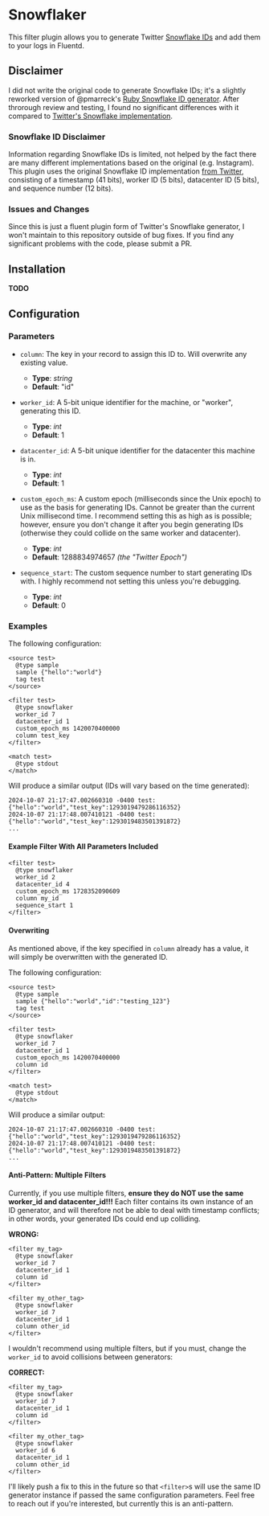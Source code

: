# Snowflaker

This filter plugin allows you to generate Twitter [Snowflake IDs](https://en.wikipedia.org/wiki/Snowflake_ID) and add them to your logs in Fluentd. 

## Disclaimer

I did not write the original code to generate Snowflake IDs; it's a slightly reworked version of @pmarreck's [Ruby Snowflake ID generator](https://gist.github.com/pmarreck/8049971). After throrough review and testing, I found no significant differences with it compared to [Twitter's Snowflake implementation](https://github.com/twitter-archive/snowflake/tree/snowflake-2010). 

### Snowflake ID Disclaimer

Information regarding Snowflake IDs is limited, not helped by the fact there are many different implementations based on the original (e.g. Instagram). This plugin uses the original Snowflake ID implementation [from Twitter](https://github.com/twitter-archive/snowflake/blob/snowflake-2010/src/main/scala/com/twitter/service/snowflake/IdWorker.scala), consisting of a timestamp (41 bits), worker ID (5 bits), datacenter ID (5 bits), and sequence number (12 bits).

### Issues and Changes

Since this is just a fluent plugin form of Twitter's Snowflake generator, I won't maintain to this repository outside of bug fixes. If you find any significant problems with the code, please submit a PR.

## Installation

**TODO**

## Configuration

### Parameters
- `column`: The key in your record to assign this ID to. Will overwrite any existing value. 
  - **Type**: *string*
  - **Default**: "id"
    
- `worker_id`: A 5-bit unique identifier for the machine, or "worker", generating this ID. 
  - **Type**: *int*
  - **Default**: 1
    
- `datacenter_id`: A 5-bit unique identifier for the datacenter this machine is in.
  - **Type**: *int*
  - **Default**: 1
    
- `custom_epoch_ms`: A custom epoch (milliseconds since the Unix epoch) to use as the basis for generating IDs. Cannot be greater than the current Unix millisecond time. I recommend setting this as high as is possible; however, ensure you don't change it after you begin generating IDs (otherwise they could collide on the same worker and datacenter).
  - **Type**: *int*
  - **Default**: 1288834974657 *(the "Twitter Epoch")*
    
- `sequence_start`: The custom sequence number to start generating IDs with. I highly recommend not setting this unless you're debugging.
  - **Type**: *int*
  - **Default**: 0

### Examples 

The following configuration:

```
<source test>
  @type sample
  sample {"hello":"world"}
  tag test
</source>

<filter test>
  @type snowflaker
  worker_id 7
  datacenter_id 1
  custom_epoch_ms 1420070400000
  column test_key
</filter>

<match test>
  @type stdout
</match>  
```

Will produce a similar output (IDs will vary based on the time generated): 

```
2024-10-07 21:17:47.002660310 -0400 test: {"hello":"world","test_key":1293019479286116352}
2024-10-07 21:17:48.007410121 -0400 test: {"hello":"world","test_key":1293019483501391872}
...
```

#### Example Filter With All Parameters Included

```
<filter test>
  @type snowflaker
  worker_id 2
  datacenter_id 4
  custom_epoch_ms 1728352090609
  column my_id
  sequence_start 1
</filter>
```

#### Overwriting

As mentioned above, if the key specified in `column` already has a value, it will simply be overwritten with the generated ID.

The following configuration:

```
<source test>
  @type sample
  sample {"hello":"world","id":"testing_123"}
  tag test
</source>

<filter test>
  @type snowflaker
  worker_id 7
  datacenter_id 1
  custom_epoch_ms 1420070400000
  column id
</filter>

<match test>
  @type stdout
</match>  
```

Will produce a similar output:

```
2024-10-07 21:17:47.002660310 -0400 test: {"hello":"world","test_key":1293019479286116352}
2024-10-07 21:17:48.007410121 -0400 test: {"hello":"world","test_key":1293019483501391872}
...
```

#### Anti-Pattern: Multiple Filters

Currently, if you use multiple filters, **ensure they do NOT use the same worker_id and datacenter_id!!!** Each filter contains its own instance of an ID generator, and will therefore not be able to deal with timestamp conflicts; in other words, your generated IDs could end up colliding. 

**WRONG:**
```
<filter my_tag>
  @type snowflaker
  worker_id 7
  datacenter_id 1
  column id
</filter>

<filter my_other_tag>
  @type snowflaker
  worker_id 7
  datacenter_id 1
  column other_id
</filter>
```

I wouldn't recommend using multiple filters, but if you must, change the `worker_id` to avoid collisions between generators:

**CORRECT:**
```
<filter my_tag>
  @type snowflaker
  worker_id 7
  datacenter_id 1
  column id
</filter>

<filter my_other_tag>
  @type snowflaker
  worker_id 6
  datacenter_id 1
  column other_id
</filter>
```

I'll likely push a fix to this in the future so that `<filter>`s will use the same ID generator instance if passed the same configuration parameters. Feel free to reach out if you're interested, but currently this is an anti-pattern.
